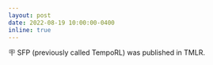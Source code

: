 ```yaml
---
layout: post
date: 2022-08-19 10:00:00-0400
inline: true
---
```

🪧 SFP (previously called TempoRL) was published in TMLR.
